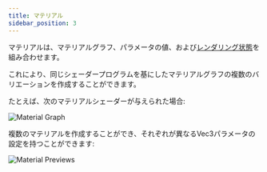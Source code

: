 ```yaml
---
title: マテリアル
sidebar_position: 3
---
```


マテリアルは、マテリアルグラフ、パラメータの値、および[レンダリング状態][3]を組み合わせます。

これにより、同じシェーダープログラムを基にしたマテリアルグラフの複数のバリエーションを作成することができます。

たとえば、次のマテリアルシェーダーが与えられた場合:

![Material Graph](/images/shader-editor/overview-materials-graph.png)

複数のマテリアルを作成することができ、それぞれが異なるVec3パラメータの設定を持つことができます:

![Material Previews](/images/shader-editor/overview-materials-previews.png)

[3]: /shader-editor/window-layout/inspector-pane/material-inspector
